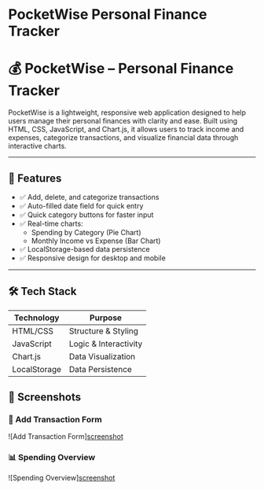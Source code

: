 # PocketWise Personal Finance Tracker
# 💰 PocketWise – Personal Finance Tracker

PocketWise is a lightweight, responsive web application designed to help users manage their personal finances with clarity and ease. Built using HTML, CSS, JavaScript, and Chart.js, it allows users to track income and expenses, categorize transactions, and visualize financial data through interactive charts.

---

## 🚀 Features

- ✅ Add, delete, and categorize transactions  
- ✅ Auto-filled date field for quick entry  
- ✅ Quick category buttons for faster input  
- ✅ Real-time charts:
  - Spending by Category (Pie Chart)
  - Monthly Income vs Expense (Bar Chart)  
- ✅ LocalStorage-based data persistence  
- ✅ Responsive design for desktop and mobile

---

## 🛠️ Tech Stack

| Technology | Purpose |
|------------|---------|
| HTML/CSS   | Structure & Styling |
| JavaScript | Logic & Interactivity |
| Chart.js   | Data Visualization |
| LocalStorage | Data Persistence |


## 📸 Screenshots

### 🧾 Add Transaction Form
![Add Transaction Form][screenshot](screenshot1.png)

### 📊 Spending Overview
![Spending Overview][screenshot](screenshot2.png)


 
